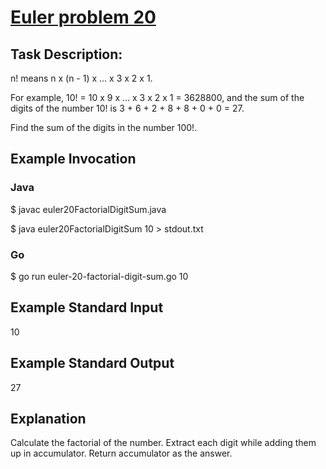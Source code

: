 # [Euler problem 20](https://projecteuler.net/problem=20)

## Task Description:

n! means n x (n - 1) x ... x 3 x 2 x 1.

For example, 10! = 10 x 9 x ... x 3 x 2 x 1 = 3628800,
and the sum of the digits of the number 10! is 3 + 6 + 2 + 8 + 8 + 0 + 0 = 27.

Find the sum of the digits in the number 100!.

## Example Invocation
### Java
$ javac euler20FactorialDigitSum.java

$ java euler20FactorialDigitSum 10 > stdout.txt

### Go
$ go run euler-20-factorial-digit-sum.go 10

## Example Standard Input
10

## Example Standard Output
27

## Explanation
Calculate the factorial of the number. Extract each digit while adding them up in accumulator. Return accumulator as the answer.
